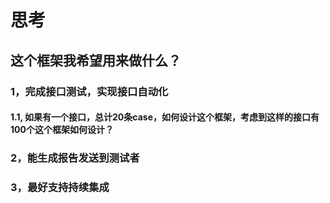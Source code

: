 # 思考
## 这个框架我希望用来做什么？
### 1，完成接口测试，实现接口自动化
#### 1.1, 如果有一个接口，总计20条case，如何设计这个框架，考虑到这样的接口有100个这个框架如何设计？

### 2，能生成报告发送到测试者
### 3，最好支持持续集成

